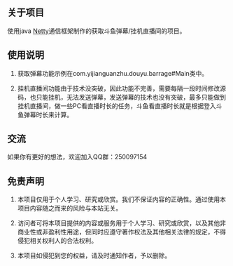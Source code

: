 ## 关于项目
使用java [Netty]("https://netty.io/4.1/api/index.html")通信框架制作的获取斗鱼弹幕/挂机直播间的项目。

## 使用说明
1. 获取弹幕功能示例在com.yijianguanzhu.douyu.barrage#Main类中。

2. 挂机直播间功能由于技术没突破，因此功能不完善，需要每隔一段时间修改源码，也只能挂机，无法发送弹幕，发送弹幕的技术也没有突破，最多只能做到挂机直播间，做一些PC看直播时长的任务，斗鱼看直播时长就是根据登入斗鱼弹幕时长来计算。

## 交流
如果你有更好的想法，欢迎加入QQ群：250097154

## 免责声明
1. 本项目仅用于个人学习、研究或欣赏。我们不保证内容的正确性。通过使用本项目内容随之而来的风险与本站无关。

2. 访问者可将本项目提供的内容或服务用于个人学习、研究或欣赏，以及其他非商业性或非盈利性用途，但同时应遵守著作权法及其他相关法律的规定，不得侵犯相关权利人的合法权利。

3. 本项目如侵犯到您的权益，请及时通知作者，予以删除。